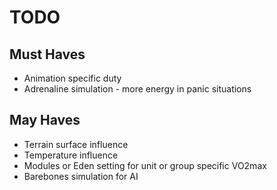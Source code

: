 # TODO

## Must Haves
- Animation specific duty
- Adrenaline simulation - more energy in panic situations

## May Haves
- Terrain surface influence
- Temperature influence
- Modules or Eden setting for unit or group specific VO2max
- Barebones simulation for AI
